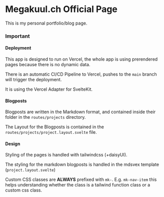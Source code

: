 # Megakuul.ch Official Page

This is my personal portfolio/blog page.

### Important 

#### Deployment

This app is designed to run on Vercel, the whole app is using prerendered pages because there is no dynamic data.

There is an automatic CI/CD Pipeline to Vercel, pushes to the `main` branch will trigger the deployment.

It is using the Vercel Adapter for SvelteKit.

#### Blogposts

Blogposts are written in the Markdown format, and contained inside their folder in the `routes/projects` directory.

The Layout for the Blogposts is contained in the `routes/projects/project.layout.svelte` file.

#### Design

Styling of the pages is handled with tailwindcss (+daisyUI).

The styling for the markdown blogposts is handled in the mdsvex template (`project.layout.svelte`)

Custom CSS classes are **ALWAYS** prefixed with `mk-`. 
E.g. `mk-nav-item` this helps understanding whether the class is a tailwind function class or a custom css class.